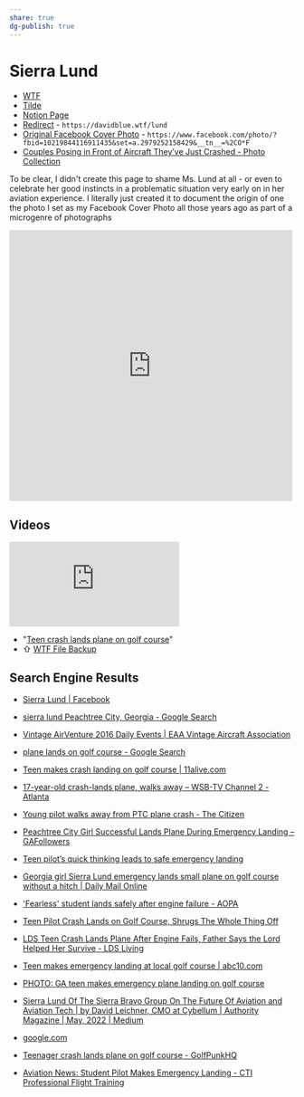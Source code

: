 ```yaml
---
share: true
dg-publish: true
---
```

# Sierra Lund
- [WTF](https://davidblue.wtf/drafts/8B00EB65-8025-4223-A58E-F4227BFE067F.html)
- [Tilde](https://tilde.town/~extratone/misc/lund/)
- [Notion Page](https://rotund.notion.site/Sierra-Lund-fd735824b5a346d4affa47b253791e44)
- [Redirect](https://davidblue.wtf/lund) - `https://davidblue.wtf/lund` 
- [Original Facebook Cover Photo](https://www.facebook.com/photo/?fbid=10219844116911435&set=a.2979252158429&__tn__=%2CO*F) - `https://www.facebook.com/photo/?fbid=10219844116911435&set=a.2979252158429&__tn__=%2CO*F`
- [Couples Posing in Front of Aircraft They’ve Just Crashed - Photo Collection](drafts://open?uuid=EEA1046E-273B-495C-9DC2-B01E5531FD95)

To be clear, I didn't create this page to shame Ms. Lund at all - or even to celebrate her good instincts in a problematic situation very early on in her aviation experience. I literally just created it to document the origin of one the photo I set as my Facebook Cover Photo all those years ago as part of a microgenre of photographs 

<iframe src="https://www.facebook.com/plugins/post.php?href=https%3A%2F%2Fwww.facebook.com%2Fphoto%2F%3Ffbid%3D10209508676251878%26set%3Da.2979252158429&show_text=true&width=500" width="500" height="479" style="border:none;overflow:hidden" scrolling="no" frameborder="0" allowfullscreen="true" allow="autoplay; clipboard-write; encrypted-media; picture-in-picture; web-share"></iframe>

## Videos

<iframe width="auto" height="auto" src="https://www.youtube.com/embed/zSsOKOlLCZw?controls=0" title="YouTube video player" frameborder="0" allow="accelerometer; autoplay; clipboard-write; encrypted-media; gyroscope; picture-in-picture" allowfullscreen></iframe>

- "[Teen crash lands plane on golf course](https://youtu.be/zSsOKOlLCZw)"
- ⇧ [WTF File Backup](https://davidblue.wtf/video/sierralund.mp4)

## Search Engine Results

- [Sierra Lund | Facebook](https://www.facebook.com/sierra.lund.9)

- [sierra lund Peachtree City, Georgia - Google Search](https://www.google.com/search?q=sierra+lund+Peachtree+City,+Georgia&client=safari&hl=en-us&sxsrf=ALiCzsZdf61FqxDCoDthbloiKyesfEdB6Q:1655556361158&ei=CcmtYtKhCYbJkPIPl6iEkAE&start=10&sa=N&ved=2ahUKEwiSyr-GhLf4AhWGJEQIHRcUARIQ8tMDegQILBA3&biw=1366&bih=945&dpr=2#cobssid=s)
- [Vintage AirVenture 2016 Daily Events | EAA Vintage Aircraft Association](https://eaavintage.org/events/airventure/2016-daily-events/)
- [plane lands on golf course - Google Search](https://www.google.com/search?sa=G&hl=en&tbs=simg:CAQSgAIJbKs32afZ5N4a9AELELCMpwgaOgo4CAQSFPMG-grQEvMEhT-EBYw1iRjEFaYOGhrGppxmQnG0GiHJO3AliBrClz5CuVmUKDv93SAFMAQMCxCOrv4IGgoKCAgBEgQh-NJsDAsQne3BCRqUAQoXCgRsYXdu2qWI9gMLCgkvbS8wMXYzMjcKGQoHbGVpc3VyZdqliPYDCgoIL20vMDRnM3IKHQoKY2Vzc25hIDE1MNqliPYDCwoJL20vMDNndDZ5ChcKA2Z1btqliPYDDAoKL20vMGRzOTlsaAomChN1bHRyYWxpZ2h0IGF2aWF0aW9u2qWI9gMLCgkvbS8wMTUwZmgM,isz:m&sxsrf=ALiCzsbHuLVX_zu7TMFzgk43YG_JwQp2DA:1655556306800&q=plane+lands+on+golf+course&tbm=isch&ved=2ahUKEwjc18nsg7f4AhVTXc0KHba8AVAQ2A4oAnoECAEQNQ&biw=1366&bih=945&dpr=2#imgrc=2UMsqRDyOjLeKM)
- [Teen makes crash landing on golf course | 11alive.com](https://www.11alive.com/article/news/local/teen-makes-crash-landing-on-golf-course/85-261879985)
- [17-year-old crash-lands plane, walks away – WSB-TV Channel 2 - Atlanta](https://www.wsbtv.com/news/local/fayette-county/17-year-old-crash-lands-plane-walks-away/386497209/)
- [Young pilot walks away from PTC plane crash - The Citizen](https://thecitizen.com/2016/06/30/young-pilot-walks-away-ptc-plane-crash/)
- [Peachtree City Girl Successful Lands Plane During Emergency Landing – GAFollowers](https://www.gafollowers.com/peachtree-city-girl-successful-lands-plane-emergency-landing/)
- [Teen pilot’s quick thinking leads to safe emergency landing](https://www.ajc.com/news/local/teen-pilot-quick-thinking-leads-safe-emergency-landing/9K7PkjhYBkWTVYLovZhRFJ/)
- [Georgia girl Sierra Lund emergency lands small plane on golf course without a hitch | Daily Mail Online](https://www.dailymail.co.uk/news/article-3671318/Dont-underestimate-milennials-Teen-girl-emergency-lands-small-plane-golf-cours-without-hitch-naturally-poses-photo-celebrate-it.html)
- ['Fearless' student lands safely after engine failure - AOPA](https://www.aopa.org/news-and-media/all-news/2016/july/06/fearless-student-pilot-lands-safely-after-engine-failure)
- [Teen Pilot Crash Lands on Golf Course, Shrugs The Whole Thing Off](https://www.fox29.com/news/teen-pilot-crash-lands-on-golf-course-shrugs-the-whole-thing-off)
- [LDS Teen Crash Lands Plane After Engine Fails, Father Says the Lord Helped Her Survive - LDS Living](https://www.ldsliving.com/lds-teen-crash-lands-plane-after-engine-fails-father-says-the-lord-helped-her-survive/s/82630)
- [Teen makes emergency landing at local golf course | abc10.com](https://www.abc10.com/article/news/teen-makes-emergency-landing-at-local-golf-course/103-261228055)
- [PHOTO: GA teen makes emergency plane landing on golf course](https://www.wtvm.com/story/32356825/photo-ga-teen-makes-emergency-plane-landing-on-golf-course/)
- [Sierra Lund Of The Sierra Bravo Group On The Future Of Aviation and Aviation Tech | by David Leichner, CMO at Cybellum | Authority Magazine | May, 2022 | Medium](https://medium.com/authority-magazine/sierra-lund-of-the-sierra-bravo-group-on-the-future-of-aviation-and-aviation-tech-9f36c119af31)
- [google.com](https://www.google.com/url?sa=t&rct=j&q=&esrc=s&source=web&cd=&ved=2ahUKEwiI7oKdhbf4AhWkDkQIHfFKDe84ChC3AnoECAcQAg&url=https%3A%2F%2Fwww.youtube.com%2Fwatch%3Fv%3DzSsOKOlLCZw&usg=AOvVaw0ArAJ7VRNWEcQmCQ_Ltcqj)
- [Teenager crash lands plane on golf course - GolfPunkHQ](https://www.golfpunkhq.com/golf-bedlam/article/teenager-crash-lands-plane-on-golf-course)
- [Aviation News: Student Pilot Makes Emergency Landing - CTI Professional Flight Training](https://ctipft.com/aviation-news-student-pilot-makes-emergency-landing/)